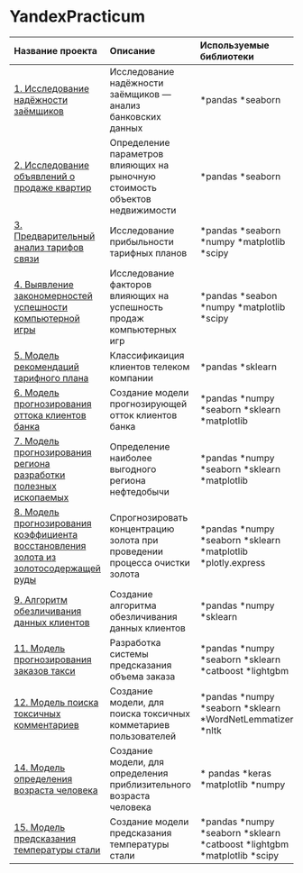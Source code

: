 # YandexPracticum
| Название проекта | Описание | Используемые библиотеки |
| :-------------------- | :-------------------- | :-------------------- |
| [1. Исследование надёжности заёмщиков](https://github.com/lyubachka1/YandexPracticum/tree/main/Project%201%20-%20%D0%98%D1%81%D1%81%D0%BB%D0%B5%D0%B4%D0%BE%D0%B2%D0%B0%D0%BD%D0%B8%D0%B5%20%D0%BD%D0%B0%D0%B4%D1%91%D0%B6%D0%BD%D0%BE%D1%81%D1%82%D0%B8%20%D0%B7%D0%B0%D1%91%D0%BC%D1%89%D0%B8%D0%BA%D0%BE%D0%B2 "1. Исследование надёжности заёмщиков")| Исследование надёжности заёмщиков — анализ банковских данных | *pandas *seaborn |
| [2. Исследование объявлений о продаже квартир](https://github.com/lyubachka1/YandexPracticum/tree/main/Project%202%20-%20%D0%98%D1%81%D1%81%D0%BB%D0%B5%D0%B4%D0%BE%D0%B2%D0%B0%D0%BD%D0%B8%D0%B5%20%D0%BE%D0%B1%D1%8A%D1%8F%D0%B2%D0%BB%D0%B5%D0%BD%D0%B8%D0%B9%20%D0%BE%20%D0%BF%D1%80%D0%BE%D0%B4%D0%B0%D0%B6%D0%B5%20%D0%BA%D0%B2%D0%B0%D1%80%D1%82%D0%B8%D1%80 "2. Исследование объявлений о продаже квартир")| Определение параметров влияющих на рыночную стоимость объектов недвижимости | *pandas *seaborn |
| [3. Предварительный анализ тарифов связи](https://github.com/lyubachka1/YandexPracticum/tree/main/Project%203%20-%20%D0%9F%D1%80%D0%B5%D0%B4%D0%B2%D0%B0%D1%80%D0%B8%D1%82%D0%B5%D0%BB%D1%8C%D0%BD%D1%8B%D0%B9%20%D0%B0%D0%BD%D0%B0%D0%BB%D0%B8%D0%B7%20%D1%82%D0%B0%D1%80%D0%B8%D1%84%D0%BE%D0%B2%20%D1%81%D0%B2%D1%8F%D0%B7%D0%B8 "3. Предварительный анализ тарифов связи")| Исследование прибыльности тарифных планов | *pandas *seaborn *numpy *matplotlib *scipy |
| [4. Выявление закономерностей успешности компьютерной игры](https://github.com/lyubachka1/YandexPracticum/tree/main/Project%204%20-%20%D0%92%D1%8B%D1%8F%D0%B2%D0%BB%D0%B5%D0%BD%D0%B8%D0%B5%20%D0%B7%D0%B0%D0%BA%D0%BE%D0%BD%D0%BE%D0%BC%D0%B5%D1%80%D0%BD%D0%BE%D1%81%D1%82%D0%B5%D0%B9%20%D1%83%D1%81%D0%BF%D0%B5%D1%88%D0%BD%D0%BE%D1%81%D1%82%D0%B8%20%D0%BA%D0%BE%D0%BC%D0%BF%D1%8C%D1%8E%D1%82%D0%B5%D1%80%D0%BD%D0%BE%D0%B9%20%D0%B8%D0%B3%D1%80%D1%8B "4. Выявление закономерностей успешности компьютерной игры")| Исследование факторов влияющих на успешность продаж компьютерных игр |*pandas  *seabon *numpy *matplotlib *scipy |
| [5. Модель рекомендаций тарифного плана](https://github.com/lyubachka1/YandexPracticum/tree/main/Project%205%20-%20%D0%9C%D0%BE%D0%B4%D0%B5%D0%BB%D1%8C%20%D1%80%D0%B5%D0%BA%D0%BE%D0%BC%D0%B5%D0%BD%D0%B4%D0%B0%D1%86%D0%B8%D0%B9%20%D1%82%D0%B0%D1%80%D0%B8%D1%84%D0%BD%D0%BE%D0%B3%D0%BE%20%D0%BF%D0%BB%D0%B0%D0%BD%D0%B0 "5. Модель рекомендаций тарифного плана")| Классификаиция клиентов телеком компании |*pandas *sklearn |
| [6. Модель прогнозирования оттока клиентов банка](https://github.com/lyubachka1/YandexPracticum/tree/main/Project%206%20-%20%D0%9C%D0%BE%D0%B4%D0%B5%D0%BB%D1%8C%20%D0%BF%D1%80%D0%BE%D0%B3%D0%BD%D0%BE%D0%B7%D0%B8%D1%80%D0%BE%D0%B2%D0%B0%D0%BD%D0%B8%D1%8F%20%D0%BE%D1%82%D1%82%D0%BE%D0%BA%D0%B0%20%D0%BA%D0%BB%D0%B8%D0%B5%D0%BD%D1%82%D0%BE%D0%B2%20%D0%B1%D0%B0%D0%BD%D0%BA%D0%B0 "6. Модель прогнозирования оттока клиентов банка")| Создание модели прогнозирующей отток клиентов банка |*pandas *numpy *seaborn *sklearn *matplotlib|
| [7. Модель прогнозирования региона разработки полезных ископаемых](https://github.com/lyubachka1/YandexPracticum/tree/main/Project%207%20-%20%D0%9C%D0%BE%D0%B4%D0%B5%D0%BB%D1%8C%20%D0%BF%D1%80%D0%BE%D0%B3%D0%BD%D0%BE%D0%B7%D0%B8%D1%80%D0%BE%D0%B2%D0%B0%D0%BD%D0%B8%D1%8F%20%D1%80%D0%B5%D0%B3%D0%B8%D0%BE%D0%BD%D0%B0%20%D1%80%D0%B0%D0%B7%D1%80%D0%B0%D0%B1%D0%BE%D1%82%D0%BA%D0%B8%20%D0%BF%D0%BE%D0%BB%D0%B5%D0%B7%D0%BD%D1%8B%D1%85%20%D0%B8%D1%81%D0%BA%D0%BE%D0%BF%D0%B0%D0%B5%D0%BC%D1%8B%D1%85 "7. Модель прогнозирования региона разработки полезных ископаемых")| Определение наиболее выгодного региона нефтедобычи |*pandas *numpy *seaborn *sklearn *matplotlib|
| [8. Модель прогнозирования коэффициента восстановления золота из золотосодержащей руды](https://github.com/lyubachka1/YandexPracticum/tree/main/Project%208%20-%20%D0%9C%D0%BE%D0%B4%D0%B5%D0%BB%D1%8C%20%D0%BF%D1%80%D0%BE%D0%B3%D0%BD%D0%BE%D0%B7%D0%B8%D1%80%D0%BE%D0%B2%D0%B0%D0%BD%D0%B8%D1%8F%20%D0%BA%D0%BE%D1%8D%D1%84%D1%84%D0%B8%D1%86%D0%B8%D0%B5%D0%BD%D1%82%D0%B0%20%D0%B2%D0%BE%D1%81%D1%81%D1%82%D0%B0%D0%BD%D0%BE%D0%B2%D0%BB%D0%B5%D0%BD%D0%B8%D1%8F%20%D0%B7%D0%BE%D0%BB%D0%BE%D1%82%D0%B0%20%D0%B8%D0%B7%20%D0%B7%D0%BE%D0%BB%D0%BE%D1%82%D0%BE%D1%81%D0%BE%D0%B4%D0%B5%D1%80%D0%B6%D0%B0%D1%89%D0%B5%D0%B9%20%D1%80%D1%83%D0%B4%D1%8B "8. Модель прогнозирования коэффициента восстановления золота из золотосодержащей руды")| Спрогнозировать концентрацию золота при проведении процесса очистки золота |*pandas *numpy *seaborn *sklearn *matplotlib *plotly.express|
| [9. Алгоритм обезличивания данных клиентов](https://github.com/lyubachka1/YandexPracticum/tree/main/Project%209%20-%20%D0%90%D0%BB%D0%B3%D0%BE%D1%80%D0%B8%D1%82%D0%BC%20%D0%BE%D0%B1%D0%B5%D0%B7%D0%BB%D0%B8%D1%87%D0%B8%D0%B2%D0%B0%D0%BD%D0%B8%D1%8F%20%D0%B4%D0%B0%D0%BD%D0%BD%D1%8B%D1%85%20%D0%BA%D0%BB%D0%B8%D0%B5%D0%BD%D1%82%D0%BE%D0%B2 "9. Алгоритм обезличивания данных клиентов")| Создание алгоритма обезличивания данных клиентов |*pandas *numpy *sklearn|
| [11. Модель прогнозирования заказов такси](https://github.com/lyubachka1/YandexPracticum/tree/main/Project%2011%20-%20%D0%9C%D0%BE%D0%B4%D0%B5%D0%BB%D1%8C%20%D0%BF%D1%80%D0%BE%D0%B3%D0%BD%D0%BE%D0%B7%D0%B8%D1%80%D0%BE%D0%B2%D0%B0%D0%BD%D0%B8%D1%8F%20%D0%B7%D0%B0%D0%BA%D0%B0%D0%B7%D0%BE%D0%B2%20%D1%82%D0%B0%D0%BA%D1%81%D0%B8 "11. Модель прогнозирования заказов такси")| Разработка системы предсказания объема заказа | *pandas *numpy *seaborn *sklearn *catboost *lightgbm |
| [12. Модель поиска токсичных комментариев](https://github.com/lyubachka1/YandexPracticum/tree/main/Project%2012%20-%20%D0%9C%D0%BE%D0%B4%D0%B5%D0%BB%D1%8C%20%D0%BF%D0%BE%D0%B8%D1%81%D0%BA%D0%B0%20%D1%82%D0%BE%D0%BA%D1%81%D0%B8%D1%87%D0%BD%D1%8B%D1%85%20%D0%BA%D0%BE%D0%BC%D0%BC%D0%B5%D0%BD%D1%82%D0%B0%D1%80%D0%B8%D0%B5%D0%B2 "12. Модель поиска токсичных комментариев")|Создание модели, для поиска токсичных комметариев пользователей | *pandas *numpy *seaborn *sklearn *WordNetLemmatizer *nltk|
| [14. Модель определения возраста человека](https://github.com/lyubachka1/YandexPracticum/tree/main/Project%2014%20-%20%D0%9C%D0%BE%D0%B4%D0%B5%D0%BB%D1%8C%20%D0%BE%D0%BF%D1%80%D0%B5%D0%B4%D0%B5%D0%BB%D0%B5%D0%BD%D0%B8%D1%8F%20%D0%B2%D0%BE%D0%B7%D1%80%D0%B0%D1%81%D1%82%D0%B0%20%D1%87%D0%B5%D0%BB%D0%BE%D0%B2%D0%B5%D0%BA%D0%B0 "14. Модель определения возраста человека")| Создание модели, для определения приблизительного возраста человека| * pandas *keras *matplotlib *numpy |
| [15. Модель предсказания температуры стали](https://github.com/lyubachka1/YandexPracticum/tree/main/Project%2015%20-%20%D0%9C%D0%BE%D0%B4%D0%B5%D0%BB%D1%8C%20%D0%BF%D1%80%D0%B5%D0%B4%D1%81%D0%BA%D0%B0%D0%B7%D0%B0%D0%BD%D0%B8%D1%8F%20%D1%82%D0%B5%D0%BC%D0%BF%D0%B5%D1%80%D0%B0%D1%82%D1%83%D1%80%D1%8B%20%D1%81%D1%82%D0%B0%D0%BB%D0%B8 "15. Модель предсказания температуры стали")| Создание модели предсказания температуры стали | *pandas *numpy *seaborn *sklearn *catboost *lightgbm *matplotlib *scipy |
